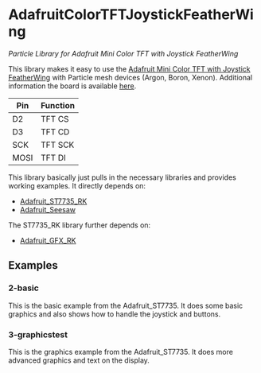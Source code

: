 # AdafruitColorTFTJoystickFeatherWing

*Particle Library for Adafruit Mini Color TFT with Joystick FeatherWing*


This library makes it easy to use the [Adafruit Mini Color TFT with Joystick FeatherWing](https://www.adafruit.com/product/3321) with Particle mesh devices (Argon, Boron, Xenon). Additional information the board is available [here](https://learn.adafruit.com/adafruit-mini-tft-featherwing).

| Pin | Function | 
| --- | --- |
| D2 | TFT CS | 
| D3 | TFT CD | 
| SCK | TFT SCK | 
| MOSI | TFT DI |

This library basically just pulls in the necessary libraries and provides working examples. It directly depends on:

- [Adafruit_ST7735_RK](https://github.com/rickkas7/Adafruit_ST7735_RK)
- [Adafruit_Seesaw](https://github.com/bsatrom/Adafruit_Seesaw)

The ST7735_RK library further depends on:

- [Adafruit_GFX_RK](https://github.com/rickkas7/Adafruit_GFX_RK)



## Examples

### 2-basic

This is the basic example from the Adafruit\_ST7735. It does some basic graphics and also shows how to handle the joystick and buttons.

### 3-graphicstest

This is the graphics example from the Adafruit\_ST7735. It does more advanced graphics and text on the display.










